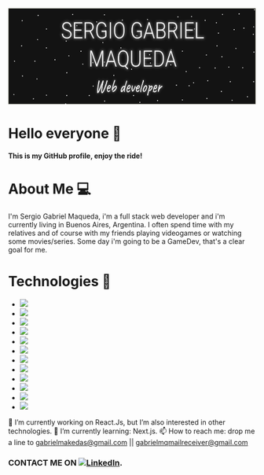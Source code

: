 ![Screenshot](Doc1.png)

# Hello everyone 👋

#### This is my GitHub profile, enjoy the ride!

# About Me 💻

I'm Sergio Gabriel Maqueda, i'm a full stack web developer and i'm currently living in Buenos Aires, Argentina. I often spend time with my relatives and of course with my friends playing videogames or watching some movies/series. Some day i'm going to be a GameDev, that's a clear goal for me.

# Technologies 🧰

* ![](https://img.shields.io/badge/HTML5-🌟🌟🌟🌟-informational?style=HTML5&logo=HTML5&logoColor==white&color=2b3c8a)
* ![](https://img.shields.io/badge/CSS3-🌟🌟🌟🌟-informational?style=CSS3&logo=CSS3&logoColor=lightblue&color=2b3c8a)
* ![](https://img.shields.io/badge/JavaScript-🌟🌟🌟🌟-informational?style=JavaScript&logo=JavaScript&logoColor==white&color=2b3c8a)
* ![](https://img.shields.io/badge/CSharp-🌟🌟-informational?style=CSharp&logo=CSharp&logoColor=violet&color=2b3c8a)
* ![](https://img.shields.io/badge/Lua-🌟🌟🌟🌟-informational?style=Lua&logo=Lua&logoColor=lightblue&color=2b3c8a)
* ![](https://img.shields.io/badge/TypeScript-🌟🌟-informational?style=TypeScript&logo=TypeScript&logoColor=lightblue&color=2b3c8a)
* ![](https://img.shields.io/badge/ReactJS-🌟🌟-informational?style=React&logo=React&logoColor==white&color=2b3c8a)
* ![](https://img.shields.io/badge/NodeJS-🌟🌟🌟-informational?style=Node.js&logo=Node.js&logoColor=green&color=2b3c8a)
* ![](https://img.shields.io/badge/MySql-🌟🌟🌟-informational?style=MySQL&logo=MySQL&logoColor=lightblue&color=2b3c8a)
* ![](https://img.shields.io/badge/Sequelize-🌟🌟🌟-informational?style=Sequelize&logo=Sequelize&logoColor==lightblue&color=2b3c8a)
* ![](https://img.shields.io/badge/Figma-🌟🌟🌟🌟-informational?style=Figma&logo=Figma&logoColor==blue&color=2b3c8a)
* ![](https://img.shields.io/badge/Linux-🌟🌟-informational?style=Linux&logo=Linux&logoColor==blue&color=2b3c8a)

🔭 I’m currently working on React.Js, but I’m also interested in other technologies.
🌱 I’m currently learning: Next.js.
📫 How to reach me: drop me a line to gabrielmakedas@gmail.com || gabrielmqmailreceiver@gmail.com

### CONTACT ME ON [![LinkedIn][2.2]][2].

[2.2]: https://raw.githubusercontent.com/MartinHeinz/MartinHeinz/master/linkedin-3-16.png
[2]: https://www.linkedin.com/in/sergio-gabriel-maqueda-its/
